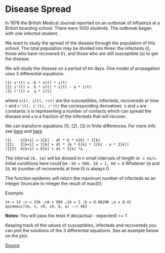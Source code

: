 # Disease Spread

In 1978 the British Medical Journal reported on an outbreak of
influenza at a British boarding school. There were 1000 students.
The outbreak began with one infected student.

We want to study the spread of the disease through the population
of this school. The total population may be divided into three:
the infecteds (i), those who have recovered (r), and those who
are still susceptible (s) to get the disease.

We will study the disease on a period of tm days. One model of
propagation uses 3 differential equations:

```text
(1) s'(t) = -b * s(t) * i(t)
(2) i'(t) =  b * s(t) * i(t) - a * i(t)
(3) r'(t) =  a * i(t)
```

where `s(t), i(t), r(t)` are the susceptibles, infecteds, recovereds
at time `t` and `s'(t), i'(t), r'(t)` the corresponding derivatives.
`b` and `a` are constants: `b` is representing a number of contacts
which can spread the disease and `a` is a fraction of the infecteds
that will recover.

We can transform equations (1), (2), (3) in finite differences.
For more info see [here](https://en.wikipedia.org/wiki/Finite_difference_method#Example:_ordinary_differential_equation) and [here](http://www.codewars.com/kata/56347fcfd086de8f11000014)

```text
(I)    S[k+1] = S[k] - dt * b * S[k] * I[k]
(II)   I[k+1] = I[k] + dt * (b * S[k] * I[k] - a * I[k])
(III)  R[k+1] = R[k] + dt * I[k] *a
```

The interval `[0, tm]` will be divised in n small intervals of
length `dt = tm/n`. Initial conditions here could be : `S0 = 999,
I0 = 1, R0 = 0` Whatever `S0` and `I0`, `R0` (number of recovereds
at time 0) is always 0.

The function epidemic will return the maximum number of infecteds
as an integer (truncate to integer the result of max(I)).

Example:

```text
tm = 14 ;n = 336 ;s0 = 996 ;i0 = 2 ;b = 0.00206 ;a = 0.41
epidemic(tm, n, s0, i0, b, a) --> 483
```

**Notes:** You will pass the tests if abs(actual - expected) <= 1

Keeping track of the values of susceptibles, infecteds and recovereds
you can plot the solutions of the 3 differential equations. See an
example below on the plot.

[Source](https://www.codewars.com/kata/566543703c72200f0b0000c9/train/python)